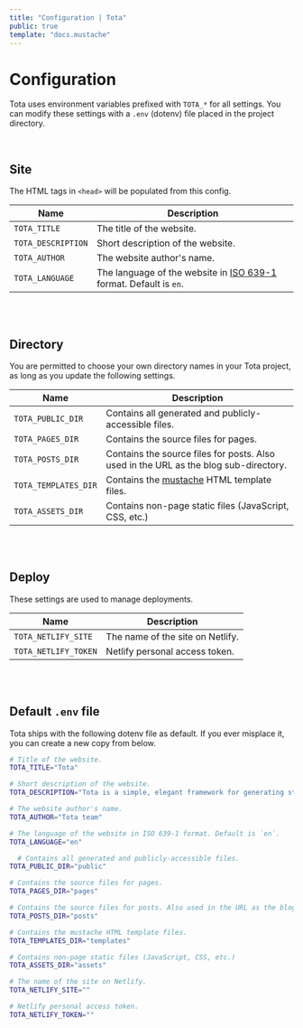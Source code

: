 ```yaml
---
title: "Configuration | Tota"
public: true
template: "docs.mustache"
---
```


# Configuration

Tota uses environment variables prefixed with `TOTA_*` for all settings.
You can modify these settings with a `.env` (dotenv) file placed in the
project directory.

<br>

## Site

The HTML tags in `<head>` will be populated from this config.

Name | Description
--- | ---
`TOTA_TITLE` | The title of the website.
`TOTA_DESCRIPTION` | Short description of the website.
`TOTA_AUTHOR` | The website author's name.
`TOTA_LANGUAGE` | The language of the website in [ISO 639-1](https://en.wikipedia.org/wiki/List_of_ISO_639-1_codes) format. Default is `en`.

<br>
<br>

## Directory

You are permitted to choose your own directory names in your Tota project,
as long as you update the following settings.

Name | Description
--- | ---
`TOTA_PUBLIC_DIR` | Contains all generated and publicly-accessible files.
`TOTA_PAGES_DIR` | Contains the source files for pages.
`TOTA_POSTS_DIR` | Contains the source files for posts. Also used in the URL as the blog sub-directory.
`TOTA_TEMPLATES_DIR` | Contains the [mustache](https://mustache.github.io/mustache.5.html) HTML template files.
`TOTA_ASSETS_DIR` | Contains non-page static files (JavaScript, CSS, etc.)

<br>
<br>

## Deploy

These settings are used to manage deployments.

Name | Description
--- | ---
`TOTA_NETLIFY_SITE` | The name of the site on Netlify.
`TOTA_NETLIFY_TOKEN` | Netlify personal access token.

<br>
<br>

## Default `.env` file

Tota ships with the following dotenv file as default. If you ever misplace it,
you can create a new copy from below.

```bash
# Title of the website.
TOTA_TITLE="Tota"

# Short description of the website.
TOTA_DESCRIPTION="Tota is a simple, elegant framework for generating static sites."

# The website author's name.
TOTA_AUTHOR="Tota team"

# The language of the website in ISO 639-1 format. Default is `en`.
TOTA_LANGUAGE="en"

  # Contains all generated and publicly-accessible files.
TOTA_PUBLIC_DIR="public"

# Contains the source files for pages.
TOTA_PAGES_DIR="pages"

# Contains the source files for posts. Also used in the URL as the blog directory.
TOTA_POSTS_DIR="posts"

# Contains the mustache HTML template files.
TOTA_TEMPLATES_DIR="templates"

# Contains non-page static files (JavaScript, CSS, etc.)
TOTA_ASSETS_DIR="assets"

# The name of the site on Netlify.
TOTA_NETLIFY_SITE=""

# Netlify personal access token.
TOTA_NETLIFY_TOKEN=""
```
